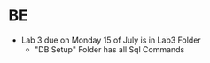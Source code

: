 # BE

- Lab 3 due on Monday 15 of July is in Lab3 Folder
  - "DB Setup" Folder has all Sql Commands
